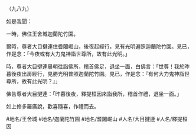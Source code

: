 （九八九）

如是我聞：

一時，佛住王舍城迦蘭陀竹園。

爾時，尊者大目揵連住耆闍崛山，後夜起經行，見有光明遍照迦蘭陀竹園。見已，作是念：「今夜或有大力鬼神詣世尊所，故有此光明。」

時，尊者大目揵連晨朝往詣佛所，稽首佛足，退坐一面，白佛言：「世尊！我於昨暮後夜出房經行，見勝光明普照迦蘭陀竹園。見已，作是念：『有何大力鬼神詣世尊所，故有此光明？』」

佛告尊者大目揵連：「昨暮後夜，釋提桓因來詣我所，稽首作禮，退坐一面。」

如上修多羅廣說，歡喜隨喜，作禮而去。

#地名/王舍城
#地名/迦蘭陀竹園
#地名/耆闍崛山
#人名/大目揵連
#人名/釋提桓因
